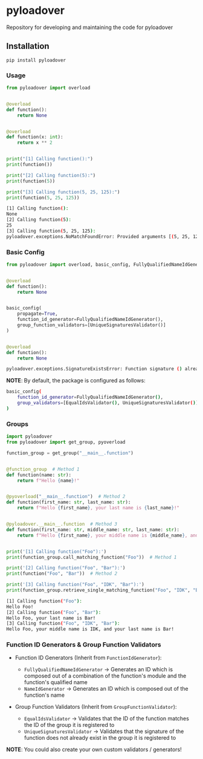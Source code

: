 # pyloadover

Repository for developing and maintaining the code for pyloadover

## Installation

```shell
pip install pyloadover
```

### Usage

```python
from pyloadover import overload


@overload
def function():
    return None


@overload
def function(x: int):
    return x ** 2


print("[1] Calling function():")
print(function())

print("[2] Calling function(5):")
print(function(5))

print("[3] Calling function(5, 25, 125):")
print(function(5, 25, 125))
```

```bash
[1] Calling function():
None
[2] Calling function(5):
25
[3] Calling function(5, 25, 125):
pyloadover.exceptions.NoMatchFoundError: Provided arguments [(5, 25, 125), {}] do not match any signature in group '__main__.function'
```

### Basic Config

```python
from pyloadover import overload, basic_config, FullyQualifiedNameIdGenerator, UniqueSignaturesValidator


@overload
def function():
    return None


basic_config(
    propagate=True,
    function_id_generator=FullyQualifiedNameIdGenerator(),
    group_function_validators=[UniqueSignaturesValidator()]
)


@overload
def function():
    return None
```

```bash
pyloadover.exceptions.SignatureExistsError: Function signature () already exists in group '__main__.function'
```

__NOTE__: By default, the package is configured as follows:

```bash
basic_config(
    function_id_generator=FullyQualifiedNameIdGenerator(),
    group_validators=[EqualIdsValidator(), UniqueSignaturesValidator()]
)
```

### Groups

```python
import pyloadover
from pyloadover import get_group, pyoverload

function_group = get_group("__main__.function")


@function_group  # Method 1
def function(name: str):
    return f"Hello {name}!"


@pyoverload("__main__.function")  # Method 2
def function(first_name: str, last_name: str):
    return f"Hello {first_name}, your last name is {last_name}!"


@pyloadover.__main__.function  # Method 3
def function(first_name: str, middle_name: str, last_name: str):
    return f"Hello {first_name}, your middle name is {middle_name}, and your last name is {last_name}!"


print('[1] Calling function("Foo"):')
print(function_group.call_matching_function("Foo"))  # Method 1

print('[2] Calling function("Foo", "Bar"):')
print(function("Foo", "Bar"))  # Method 2

print('[3] Calling function("Foo", "IDK", "Bar"):')
print(function_group.retrieve_single_matching_function("Foo", "IDK", "Bar")("Foo", "IDK", "Bar"))  # Method 3
```

```bash
[1] Calling function("Foo"):
Hello Foo!
[2] Calling function("Foo", "Bar"):
Hello Foo, your last name is Bar!
[3] Calling function("Foo", "IDK", "Bar"):
Hello Foo, your middle name is IDK, and your last name is Bar!
```

### Function ID Generators & Group Function Validators

* Function ID Generators (Inherit from `FunctionIdGenerator`):
    * `FullyQualifiedNameIdGenerator` -> Generates an ID which is composed out of a combination of the function's module
      and the function's qualified name
    * `NameIdGenerator` -> Generates an ID which is composed out of the function's name

* Group Function Validators (Inherit from `GroupFunctionValidator`):
    * `EqualIdsValidator` -> Validates that the ID of the function matches the ID of the group it is registered to
    * `UniqueSignaturesValidator` -> Validates that the signature of the function does not already exist in the group it
      is registered to

__NOTE__: You could also create your own custom validators / generators!
